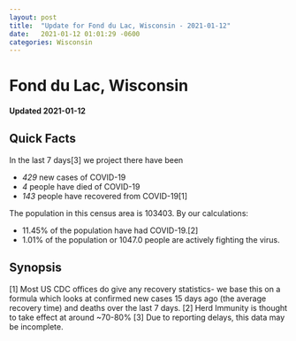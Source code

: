```yaml
---
layout: post
title:  "Update for Fond du Lac, Wisconsin - 2021-01-12"
date:   2021-01-12 01:01:29 -0600
categories: Wisconsin
---
```


# Fond du Lac, Wisconsin
#### Updated 2021-01-12

## Quick Facts

In the last 7 days[3] we project there have been
- *429* new cases of COVID-19
- *4* people have died of COVID-19
- *143* people have recovered from COVID-19[1]

The population in this census area is 103403. By our calculations:
- 11.45% of the population have had COVID-19.[2]
- 1.01% of the population or 1047.0 people are actively fighting the virus.

## Synopsis




[1] Most US CDC offices do give any recovery statistics- we base this on a formula which looks at confirmed new cases
15 days ago (the average recovery time) and deaths over the last 7 days.
[2] Herd Immunity is thought to take effect at around ~70-80%
[3] Due to reporting delays, this data may be incomplete. 
    